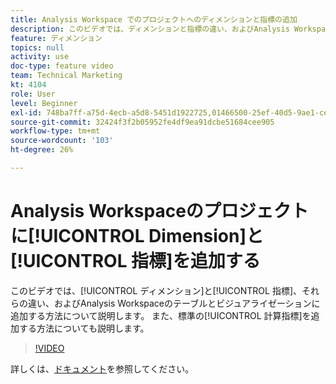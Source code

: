 ```yaml
---
title: Analysis Workspace でのプロジェクトへのディメンションと指標の追加
description: このビデオでは、ディメンションと指標の違い、およびAnalysis Workspaceのテーブルとビジュアライゼーションにディメンションと指標を追加する方法について説明します。 また、標準の計算指標を追加する方法についても説明します。
feature: ディメンション
topics: null
activity: use
doc-type: feature video
team: Technical Marketing
kt: 4104
role: User
level: Beginner
exl-id: 748ba7ff-a75d-4ecb-a5d8-5451d1922725,01466500-25ef-40d5-9ae1-ce1e0e92b0b5,01466500-25ef-40d5-9ae1-ce1e0e92b0b5,748ba7ff-a75d-4ecb-a5d8-5451d1922725
source-git-commit: 32424f3f2b05952fe4df9ea91dcbe51684cee905
workflow-type: tm+mt
source-wordcount: '103'
ht-degree: 26%

---
```


# Analysis Workspaceのプロジェクトに[!UICONTROL Dimension]と[!UICONTROL 指標]を追加する

このビデオでは、[!UICONTROL ディメンション]と[!UICONTROL 指標]、それらの違い、およびAnalysis Workspaceのテーブルとビジュアライゼーションに追加する方法について説明します。 また、標準の[!UICONTROL 計算指標]を追加する方法についても説明します。

>[!VIDEO](https://video.tv.adobe.com/v/30606/?quality=12)

詳しくは、[ドキュメント](https://docs.adobe.com/content/help/ja-JP/analytics/analyze/analysis-workspace/components/analysis-workspace-components.html)を参照してください。
